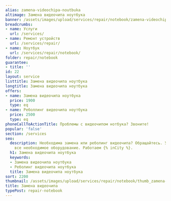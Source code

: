 ```yaml
---
alias: zamena-videochipa-noutbuka
altimage: Замена видеочипа ноутбука
banner: /assets/images/upload/services/repair/notebook/zamena-videochipa-noutbuka.jpg
breadcrumbs:
- name: Услуги
  url: /services/
- name: Ремонт устройств
  url: /services/repair/
- name: Ноутбук
  url: /services/repair/notebook/
folder: repair/notebook
guarantee:
- title: ''
id: 22
layout: service
listtitle: Замена видеочипа ноутбука
longtitle: Замена видеочипа ноутбука
offers:
- name: Замена видеочипа ноутбука
  price: 1900
  type: eq
- name: Реболлинг видеочипа ноутбука
  price: 2500
  type: eq
phoneCallToActionTitle: Проблемы с видеочипом нотбука? Звоните!
popular: 'false'
section: /services
seo:
  description: Необходима замена или реболинг видеочипа? Обращайтесь. У нас  есть
    все необходимое оборудование. Работаем {% inCity %}.
  h1: Замена видеочипа ноутбука
  keywords:
  - Замена видеочипа ноутбука
  - Реболинг видеочипа ноутбука
  title: Замена видеочипа ноутбука
sort: 2200
thumbnail: /assets/images/upload/services/repair/notebook/thumb_zamena-videochipa-noutbuka.jpg
title: Замена видеочипа
typePost: repair-notebook
---
```

